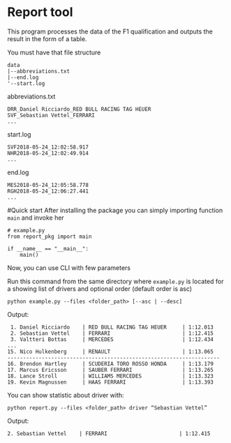 # Report tool

This program processes the data of the F1 qualification and outputs the 
result in the form of a table.

You must have that file structure
```
data
|--abbreviations.txt
|--end.log
'--start.log
```

abbreviations.txt
```
DRR_Daniel Ricciardo_RED BULL RACING TAG HEUER
SVF_Sebastian Vettel_FERRARI
...
```
start.log
```
SVF2018-05-24_12:02:58.917
NHR2018-05-24_12:02:49.914
...
```
end.log
```
MES2018-05-24_12:05:58.778
RGH2018-05-24_12:06:27.441
...
```

#Quick start
After installing the package you can simply importing function ```main``` and invoke her
```
# example.py
from report_pkg import main

if __name__ == "__main__":
    main()
```
Now, you can use CLI with few parameters

Run this command from the same directory where ```example.py``` is located for a showing list of drivers and optional
order (default order is asc)
```
python example.py --files <folder_path> [--asc | --desc]
```
Output:
```
 1. Daniel Ricciardo    | RED BULL RACING TAG HEUER     | 1:12.013
 2. Sebastian Vettel    | FERRARI                       | 1:12.415
 3. Valtteri Bottas     | MERCEDES                      | 1:12.434
...
15. Nico Hulkenberg     | RENAULT                       | 1:13.065
--------------------------------------------------------------------
16. Brendon Hartley     | SCUDERIA TORO ROSSO HONDA     | 1:13.179
17. Marcus Ericsson     | SAUBER FERRARI                | 1:13.265
18. Lance Stroll        | WILLIAMS MERCEDES             | 1:13.323
19. Kevin Magnussen     | HAAS FERRARI                  | 1:13.393
```
You can show statistic about driver with:
```
python report.py --files <folder_path> driver “Sebastian Vettel”
```
Output:
```
2. Sebastian Vettel    | FERRARI                       | 1:12.415
```